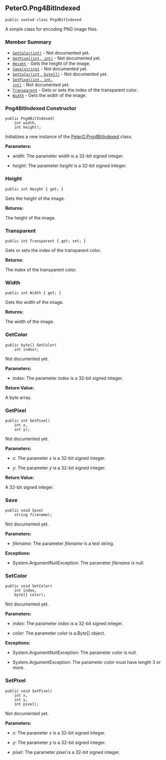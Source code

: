 ## PeterO.Png4BitIndexed

    public sealed class Png4BitIndexed

A simple class for encoding PNG image files.

### Member Summary
* <code>[GetColor(int)](#GetColor_int)</code> - Not documented yet.
* <code>[GetPixel(int, int)](#GetPixel_int_int)</code> - Not documented yet.
* <code>[Height](#Height)</code> - Gets the height of the image.
* <code>[Save(string)](#Save_string)</code> - Not documented yet.
* <code>[SetColor(int, byte[])](#SetColor_int_byte)</code> - Not documented yet.
* <code>[SetPixel(int, int, int)](#SetPixel_int_int_int)</code> - Not documented yet.
* <code>[Transparent](#Transparent)</code> - Gets or sets the index of the transparent color.
* <code>[Width](#Width)</code> - Gets the width of the image.

<a id="Void_ctor_Int32_Int32"></a>
### Png4BitIndexed Constructor

    public Png4BitIndexed(
        int width,
        int height);

Initializes a new instance of the [PeterO.Png4BitIndexed](PeterO.Png4BitIndexed.md) class.

<b>Parameters:</b>

 * <i>width</i>: The parameter  <i>width</i>
 is a 32-bit signed integer.

 * <i>height</i>: The parameter  <i>height</i>
 is a 32-bit signed integer.

<a id="Height"></a>
### Height

    public int Height { get; }

Gets the height of the image.

<b>Returns:</b>

The height of the image.

<a id="Transparent"></a>
### Transparent

    public int Transparent { get; set; }

Gets or sets the index of the transparent color.

<b>Returns:</b>

The index of the transparent color.

<a id="Width"></a>
### Width

    public int Width { get; }

Gets the width of the image.

<b>Returns:</b>

The width of the image.

<a id="GetColor_int"></a>
### GetColor

    public byte[] GetColor(
        int index);

Not documented yet.

<b>Parameters:</b>

 * <i>index</i>: The parameter  <i>index</i>
 is a 32-bit signed integer.

<b>Return Value:</b>

A byte array.

<a id="GetPixel_int_int"></a>
### GetPixel

    public int GetPixel(
        int x,
        int y);

Not documented yet.

<b>Parameters:</b>

 * <i>x</i>: The parameter  <i>x</i>
 is a 32-bit signed integer.

 * <i>y</i>: The parameter  <i>y</i>
 is a 32-bit signed integer.

<b>Return Value:</b>

A 32-bit signed integer.

<a id="Save_string"></a>
### Save

    public void Save(
        string filename);

Not documented yet.

<b>Parameters:</b>

 * <i>filename</i>: The parameter  <i>filename</i>
 is a text string.

<b>Exceptions:</b>

 * System.ArgumentNullException:
The parameter  <i>filename</i>
 is null.

<a id="SetColor_int_byte"></a>
### SetColor

    public void SetColor(
        int index,
        byte[] color);

Not documented yet.

<b>Parameters:</b>

 * <i>index</i>: The parameter  <i>index</i>
 is a 32-bit signed integer.

 * <i>color</i>: The parameter  <i>color</i>
 is a.Byte[] object.

<b>Exceptions:</b>

 * System.ArgumentNullException:
The parameter  <i>color</i>
 is null.

 * System.ArgumentException:
The parameter  <i>color</i>
 must have length 3 or more.

<a id="SetPixel_int_int_int"></a>
### SetPixel

    public void SetPixel(
        int x,
        int y,
        int pixel);

Not documented yet.

<b>Parameters:</b>

 * <i>x</i>: The parameter  <i>x</i>
 is a 32-bit signed integer.

 * <i>y</i>: The parameter  <i>y</i>
 is a 32-bit signed integer.

 * <i>pixel</i>: The parameter  <i>pixel</i>
 is a 32-bit signed integer.
